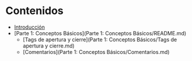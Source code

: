 # Contenidos

* [Introducción](README.md)
* [Parte 1: Conceptos Básicos](Parte 1: Conceptos Básicos/README.md)
  * [Tags de apertura y cierre](Parte 1: Conceptos Básicos/Tags de apertura y cierre.md)
  * [Comentarios](Parte 1: Conceptos Básicos/Comentarios.md)